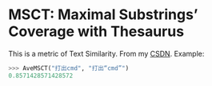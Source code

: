 # MSCT: Maximal Substrings’ Coverage with Thesaurus
This is a metric of Text Similarity. From my [CSDN](https://blog.csdn.net/m0_62984100/article/details/144599940).
Example:
```python
>>> AveMSCT("打出cmd", "打出“cmd”")
0.8571428571428572
```
